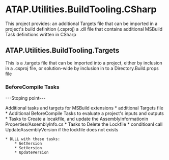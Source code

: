 <h1>ATAP.Utilities.BuildTooling.CSharp</h1>
This project provides:
    an additional Targets file that can be imported in a project's build definition (.csproj)
    a .dll file that contains additional MSBuild Task definitions written in CSharp

## ATAP.Utilities.BuildTooling.Targets
This is a .targets file that can be imported into a project, either by inclusion in a .csproj file, or solution-wide by inclusion in to a Directory.Build.props file

### BeforeCompile Tasks

---Stoping point---

Additional tasks and targets for MSBuild extensions
    * additional Targets file
        * Additional BeforeCompile Tasks to evaluate a project's inputs and outputs
        * Tasks to Create a locakfile, and update the AssemblyInformationin Properties/AssemblyInfo.cs
        * Tasks to Delete the Lockfile
        * conditioanl call UpdateAssemblyVersion if the lockfile does not exists

    * DLLL with these tasks:
        * GetVersion
        * SetVersion
        * UpdateVersion
